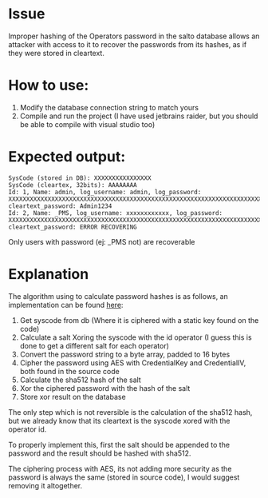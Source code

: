 # Issue
Improper hashing of the Operators password in the salto database allows an attacker with access to it to recover the passwords from its hashes, as if they were stored in cleartext.
# How to use:
1. Modify the database connection string to match yours
2. Compile and run the project (I have used jetbrains raider, but you should be able to compile with visual studio too)
# Expected output:
```
SysCode (stored in DB): XXXXXXXXXXXXXXXX
SysCode (cleartex, 32bits): AAAAAAAA
Id: 1, Name: admin, log_username: admin, log_password: XXXXXXXXXXXXXXXXXXXXXXXXXXXXXXXXXXXXXXXXXXXXXXXXXXXXXXXXXXXXXXXXXXXXXXXXXXXXXXXX, cleartext_password: Admin1234
Id: 2, Name: _PMS, log_username: xxxxxxxxxxxx, log_password: XXXXXXXXXXXXXXXXXXXXXXXXXXXXXXXXXXXXXXXXXXXXXXXXXXXXXXXXXXXXXXXXXXXXXXXXXXXXXXXX, cleartext_password: ERROR RECOVERING
```
Only users with password (ej: _PMS not) are recoverable
# Explanation
The algorithm using to calculate password hashes is as follows, an implementation can be found [here](https://github.com/vik0t0r/decode_operator_password_PoC/blob/a13be00c620e9d734b71c5c6ae07c94f3bf4419b/decode_operator_password_PoC/CryptoUtils.cs#LL98C26-L98C26):
1. Get syscode from db (Where it is ciphered with a static key found on the code)
2. Calculate a salt Xoring the syscode with the id operator (I guess this is done to get a different salt for each operator)
3. Convert the password string to a byte array, padded to 16 bytes
4. Cipher the password using AES with CredentialKey and CredentialIV, both found in the source code
5. Calculate the sha512 hash of the salt 
6. Xor the ciphered password with the hash of the salt
7. Store xor result on the database

The only step which is not reversible is the calculation of the sha512 hash, but we already know that its cleartext is the syscode xored with the operator id.


To properly implement this, first the salt should be appended to the password and the result should be hashed with sha512.


The ciphering process with AES, its not adding more security as the password is always the same (stored in source code), I would suggest removing it altogether.